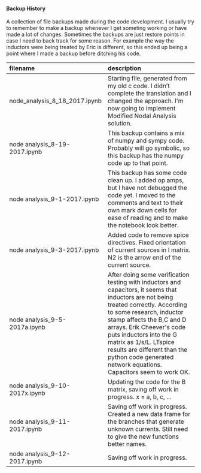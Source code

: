 #### Backup History
A collection of file backups made during the code development.  I usually try to remember to make a backup whenever I get someting working or have made a lot of changes.  Sometimes the backups are just restore points in case I need to back track for some reason. For example the way the inductors were being treated by Eric is different, so this ended up being a point where I made a backup before ditching his code.

| filename | description |
|:---------|:------------|
| node_analysis_8_18_2017.ipynb | Starting file, generated from my old c code.  I didn’t complete the translation and I changed the  approach.  I'm now going to implement Modified Nodal Analysis solution. | 
| node analysis_8-19-2017.ipynb | This backup contains a mix of numpy and sympy code.  Probably will go symbolic, so this backup has the numpy code up to that point. | 
| node analysis_9-1-2017.ipynb | This backup has some code clean up.  I added op amps, but I have not debugged the code yet.  I moved to the comments and text to their own mark down cells for ease of reading and to make the notebook look better. |
| node analysis_9-3-2017.ipynb | Added code to remove spice directives.  Fixed orientation of current sources in I matrix.  N2 is the arrow end of the current source. |
| node analysis_9-5-2017a.ipynb | After doing some verification testing with inductors and capacitors, it seems that inductors are not being treated correctly.  According to some research, inductor stamp affects the B,C and D arrays.  Erik Cheever's code puts inductors into the G matrix as 1/s/L.  LTspice results are different than the python code generated network equations.  Capacitors seem to work OK. |
| node analysis_9-10-2017x.ipynb | Updating the code for the B matrix, saving off work in progress. x = a, b, c, ... |
| node analysis_9-11-2017.ipynb | Saving off work in progress. Created a new data frame for the branches that generate unknown currents.  Still need to give the new functions better names. |
| node analysis_9-12-2017.ipynb | Saving off work in progress. |
